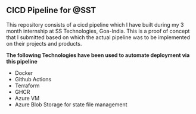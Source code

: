 ## CICD Pipeline for @SST

This repository consists of a cicd pipeline which I have built during my 3 month internship at SS Technologies, Goa-India. This is a proof of concept that I submitted based on which the actual pipeline was to be implemented on their projects and products. 

**The following Technologies have been used to automate deployment via this pipeline**
- Docker
- Github Actions
- Terraform
- GHCR
- Azure VM
- Azure Blob Storage for state file management
